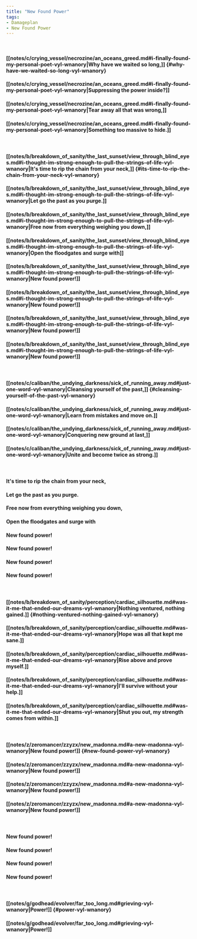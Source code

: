 ```yaml
---
title: "New Found Power"
tags:
- Damageplan
- New Found Power
---
```

&nbsp;
#### [[notes/c/crying_vessel/necrozine/an_oceans_greed.md#i-finally-found-my-personal-poet-vyl-wnanory|Why have we waited so long,]] {#why-have-we-waited-so-long-vyl-wnanory}
#### [[notes/c/crying_vessel/necrozine/an_oceans_greed.md#i-finally-found-my-personal-poet-vyl-wnanory|Suppressing the power inside?]]
#### [[notes/c/crying_vessel/necrozine/an_oceans_greed.md#i-finally-found-my-personal-poet-vyl-wnanory|Tear away all that was wrong,]]
#### [[notes/c/crying_vessel/necrozine/an_oceans_greed.md#i-finally-found-my-personal-poet-vyl-wnanory|Something too massive to hide.]]
&nbsp;
#### [[notes/b/breakdown_of_sanity/the_last_sunset/view_through_blind_eyes.md#i-thought-im-strong-enough-to-pull-the-strings-of-life-vyl-wnanory|It's time to rip the chain from your neck,]] {#its-time-to-rip-the-chain-from-your-neck-vyl-wnanory}
#### [[notes/b/breakdown_of_sanity/the_last_sunset/view_through_blind_eyes.md#i-thought-im-strong-enough-to-pull-the-strings-of-life-vyl-wnanory|Let go the past as you purge.]]
#### [[notes/b/breakdown_of_sanity/the_last_sunset/view_through_blind_eyes.md#i-thought-im-strong-enough-to-pull-the-strings-of-life-vyl-wnanory|Free now from everything weighing you down,]]
#### [[notes/b/breakdown_of_sanity/the_last_sunset/view_through_blind_eyes.md#i-thought-im-strong-enough-to-pull-the-strings-of-life-vyl-wnanory|Open the floodgates and surge with]]
#### [[notes/b/breakdown_of_sanity/the_last_sunset/view_through_blind_eyes.md#i-thought-im-strong-enough-to-pull-the-strings-of-life-vyl-wnanory|New found power!]]
#### [[notes/b/breakdown_of_sanity/the_last_sunset/view_through_blind_eyes.md#i-thought-im-strong-enough-to-pull-the-strings-of-life-vyl-wnanory|New found power!]]
#### [[notes/b/breakdown_of_sanity/the_last_sunset/view_through_blind_eyes.md#i-thought-im-strong-enough-to-pull-the-strings-of-life-vyl-wnanory|New found power!]]
#### [[notes/b/breakdown_of_sanity/the_last_sunset/view_through_blind_eyes.md#i-thought-im-strong-enough-to-pull-the-strings-of-life-vyl-wnanory|New found power!]]
&nbsp;
#### [[notes/c/caliban/the_undying_darkness/sick_of_running_away.md#just-one-word-vyl-wnanory|Cleansing yourself of the past,]] {#cleansing-yourself-of-the-past-vyl-wnanory}
#### [[notes/c/caliban/the_undying_darkness/sick_of_running_away.md#just-one-word-vyl-wnanory|Learn from mistakes and move on.]]
#### [[notes/c/caliban/the_undying_darkness/sick_of_running_away.md#just-one-word-vyl-wnanory|Conquering new ground at last,]]
#### [[notes/c/caliban/the_undying_darkness/sick_of_running_away.md#just-one-word-vyl-wnanory|Unite and become twice as strong.]]
&nbsp;
#### It's time to rip the chain from your neck,
#### Let go the past as you purge.
#### Free now from everything weighing you down,
#### Open the floodgates and surge with
#### New found power!
#### New found power!
#### New found power!
#### New found power!
&nbsp;
#### [[notes/b/breakdown_of_sanity/perception/cardiac_silhouette.md#was-it-me-that-ended-our-dreams-vyl-wnanory|Nothing ventured, nothing gained.]] {#nothing-ventured-nothing-gained-vyl-wnanory}
#### [[notes/b/breakdown_of_sanity/perception/cardiac_silhouette.md#was-it-me-that-ended-our-dreams-vyl-wnanory|Hope was all that kept me sane.]]
#### [[notes/b/breakdown_of_sanity/perception/cardiac_silhouette.md#was-it-me-that-ended-our-dreams-vyl-wnanory|Rise above and prove myself.]]
#### [[notes/b/breakdown_of_sanity/perception/cardiac_silhouette.md#was-it-me-that-ended-our-dreams-vyl-wnanory|I'll survive without your help.]]
#### [[notes/b/breakdown_of_sanity/perception/cardiac_silhouette.md#was-it-me-that-ended-our-dreams-vyl-wnanory|Shut you out, my strength comes from within.]]
&nbsp;
#### [[notes/z/zeromancer/zzyzx/new_madonna.md#a-new-madonna-vyl-wnanory|New found power!]] {#new-found-power-vyl-wnanory}
#### [[notes/z/zeromancer/zzyzx/new_madonna.md#a-new-madonna-vyl-wnanory|New found power!]]
#### [[notes/z/zeromancer/zzyzx/new_madonna.md#a-new-madonna-vyl-wnanory|New found power!]]
#### [[notes/z/zeromancer/zzyzx/new_madonna.md#a-new-madonna-vyl-wnanory|New found power!]]
&nbsp;
#### New found power!
#### New found power!
#### New found power!
#### New found power!
&nbsp;
#### [[notes/g/godhead/evolver/far_too_long.md#grieving-vyl-wnanory|Power!]] {#power-vyl-wnanory}
#### [[notes/g/godhead/evolver/far_too_long.md#grieving-vyl-wnanory|Power!]]
